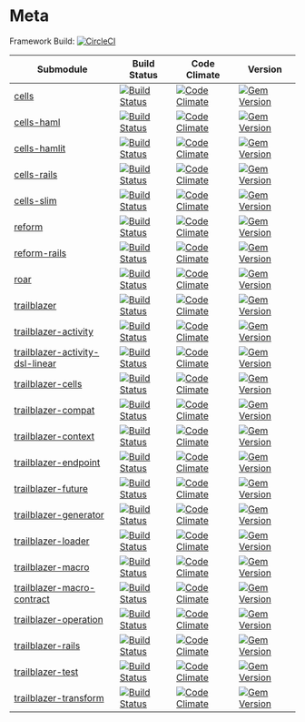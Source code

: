 # Meta
Framework Build: [![CircleCI](https://circleci.com/gh/trailblazer/meta.svg?style=svg)](https://circleci.com/gh/trailblazer/meta)

|Submodule|Build Status|Code Climate|Version|
|---|---|---|---|
|[cells](https://github.com/trailblazer/cells)|[![Build Status](https://travis-ci.org/trailblazer/cells.svg)](https://travis-ci.org/trailblazer/cells)|[![Code Climate](https://codeclimate.com/github/trailblazer/cells.png)](https://codeclimate.com/github/trailblazer/cells)|[![Gem Version](https://badge.fury.io/rb/cells.svg)](http://badge.fury.io/rb/cells)
|[cells-haml](https://github.com/trailblazer/cells-haml)|[![Build Status](https://travis-ci.org/trailblazer/cells-haml.svg)](https://travis-ci.org/trailblazer/cells-haml)|[![Code Climate](https://codeclimate.com/github/trailblazer/cells-haml.png)](https://codeclimate.com/github/trailblazer/cells-haml)|[![Gem Version](https://badge.fury.io/rb/cells-haml.svg)](http://badge.fury.io/rb/cells-haml)
|[cells-hamlit](https://github.com/trailblazer/cells-hamlit)|[![Build Status](https://travis-ci.org/trailblazer/cells-hamlit.svg)](https://travis-ci.org/trailblazer/cells-hamlit)|[![Code Climate](https://codeclimate.com/github/trailblazer/cells-hamlit.png)](https://codeclimate.com/github/trailblazer/cells-hamlit)|[![Gem Version](https://badge.fury.io/rb/cells-hamlit.svg)](http://badge.fury.io/rb/cells-hamlit)
|[cells-rails](https://github.com/trailblazer/cells-rails)|[![Build Status](https://travis-ci.org/trailblazer/cells-rails.svg)](https://travis-ci.org/trailblazer/cells-rails)|[![Code Climate](https://codeclimate.com/github/trailblazer/cells-rails.png)](https://codeclimate.com/github/trailblazer/cells-rails)|[![Gem Version](https://badge.fury.io/rb/cells-rails.svg)](http://badge.fury.io/rb/cells-rails)
|[cells-slim](https://github.com/trailblazer/cells-slim)|[![Build Status](https://travis-ci.org/trailblazer/cells-slim.svg)](https://travis-ci.org/trailblazer/cells-slim)|[![Code Climate](https://codeclimate.com/github/trailblazer/cells-slim.png)](https://codeclimate.com/github/trailblazer/cells-slim)|[![Gem Version](https://badge.fury.io/rb/cells-slim.svg)](http://badge.fury.io/rb/cells-slim)
|[reform](https://github.com/trailblazer/reform)|[![Build Status](https://travis-ci.org/trailblazer/reform.svg)](https://travis-ci.org/trailblazer/reform)|[![Code Climate](https://codeclimate.com/github/trailblazer/reform.png)](https://codeclimate.com/github/trailblazer/reform)|[![Gem Version](https://badge.fury.io/rb/reform.svg)](http://badge.fury.io/rb/reform)
|[reform-rails](https://github.com/trailblazer/reform-rails)|[![Build Status](https://travis-ci.org/trailblazer/reform-rails.svg)](https://travis-ci.org/trailblazer/reform-rails)|[![Code Climate](https://codeclimate.com/github/trailblazer/reform-rails.png)](https://codeclimate.com/github/trailblazer/reform-rails)|[![Gem Version](https://badge.fury.io/rb/reform-rails.svg)](http://badge.fury.io/rb/reform-rails)
|[roar](https://github.com/trailblazer/roar)|[![Build Status](https://travis-ci.org/trailblazer/roar.svg)](https://travis-ci.org/trailblazer/roar)|[![Code Climate](https://codeclimate.com/github/trailblazer/roar.png)](https://codeclimate.com/github/trailblazer/roar)|[![Gem Version](https://badge.fury.io/rb/roar.svg)](http://badge.fury.io/rb/roar)
|[trailblazer](https://github.com/trailblazer/trailblazer)|[![Build Status](https://travis-ci.org/trailblazer/trailblazer.svg)](https://travis-ci.org/trailblazer/trailblazer)|[![Code Climate](https://codeclimate.com/github/trailblazer/trailblazer.png)](https://codeclimate.com/github/trailblazer/trailblazer)|[![Gem Version](https://badge.fury.io/rb/trailblazer.svg)](http://badge.fury.io/rb/trailblazer)
|[trailblazer-activity](https://github.com/trailblazer/trailblazer-activity)|[![Build Status](https://travis-ci.org/trailblazer/trailblazer-activity.svg)](https://travis-ci.org/trailblazer/trailblazer-activity)|[![Code Climate](https://codeclimate.com/github/trailblazer/trailblazer-activity.png)](https://codeclimate.com/github/trailblazer/trailblazer-activity)|[![Gem Version](https://badge.fury.io/rb/trailblazer-activity.svg)](http://badge.fury.io/rb/trailblazer-activity)
|[trailblazer-activity-dsl-linear](https://github.com/trailblazer/trailblazer-activity-dsl-linear)|[![Build Status](https://travis-ci.org/trailblazer/trailblazer-activity-dsl-linear.svg)](https://travis-ci.org/trailblazer/trailblazer-activity-dsl-linear)|[![Code Climate](https://codeclimate.com/github/trailblazer/trailblazer-activity-dsl-linear.png)](https://codeclimate.com/github/trailblazer/trailblazer-activity-dsl-linear)|[![Gem Version](https://badge.fury.io/rb/trailblazer-activity-dsl-linear.svg)](http://badge.fury.io/rb/trailblazer-activity-dsl-linear)
|[trailblazer-cells](https://github.com/trailblazer/trailblazer-cells)|[![Build Status](https://travis-ci.org/trailblazer/trailblazer-cells.svg)](https://travis-ci.org/trailblazer/trailblazer-cells)|[![Code Climate](https://codeclimate.com/github/trailblazer/trailblazer-cells.png)](https://codeclimate.com/github/trailblazer/trailblazer-cells)|[![Gem Version](https://badge.fury.io/rb/trailblazer-cells.svg)](http://badge.fury.io/rb/trailblazer-cells)
|[trailblazer-compat](https://github.com/trailblazer/trailblazer-compat)|[![Build Status](https://travis-ci.org/trailblazer/trailblazer-compat.svg)](https://travis-ci.org/trailblazer/trailblazer-compat)|[![Code Climate](https://codeclimate.com/github/trailblazer/trailblazer-compat.png)](https://codeclimate.com/github/trailblazer/trailblazer-compat)|[![Gem Version](https://badge.fury.io/rb/trailblazer-compat.svg)](http://badge.fury.io/rb/trailblazer-compat)
|[trailblazer-context](https://github.com/trailblazer/trailblazer-context)|[![Build Status](https://travis-ci.org/trailblazer/trailblazer-context.svg)](https://travis-ci.org/trailblazer/trailblazer-context)|[![Code Climate](https://codeclimate.com/github/trailblazer/trailblazer-context.png)](https://codeclimate.com/github/trailblazer/trailblazer-context)|[![Gem Version](https://badge.fury.io/rb/trailblazer-context.svg)](http://badge.fury.io/rb/trailblazer-context)
|[trailblazer-endpoint](https://github.com/trailblazer/trailblazer-endpoint)|[![Build Status](https://travis-ci.org/trailblazer/trailblazer-endpoint.svg)](https://travis-ci.org/trailblazer/trailblazer-endpoint)|[![Code Climate](https://codeclimate.com/github/trailblazer/trailblazer-endpoint.png)](https://codeclimate.com/github/trailblazer/trailblazer-endpoint)|[![Gem Version](https://badge.fury.io/rb/trailblazer-endpoint.svg)](http://badge.fury.io/rb/trailblazer-endpoint)
|[trailblazer-future](https://github.com/trailblazer/trailblazer-future)|[![Build Status](https://travis-ci.org/trailblazer/trailblazer-future.svg)](https://travis-ci.org/trailblazer/trailblazer-future)|[![Code Climate](https://codeclimate.com/github/trailblazer/trailblazer-future.png)](https://codeclimate.com/github/trailblazer/trailblazer-future)|[![Gem Version](https://badge.fury.io/rb/trailblazer-future.svg)](http://badge.fury.io/rb/trailblazer-future)
|[trailblazer-generator](https://github.com/trailblazer/trailblazer-generator)|[![Build Status](https://travis-ci.org/trailblazer/trailblazer-generator.svg)](https://travis-ci.org/trailblazer/trailblazer-generator)|[![Code Climate](https://codeclimate.com/github/trailblazer/trailblazer-generator.png)](https://codeclimate.com/github/trailblazer/trailblazer-generator)|[![Gem Version](https://badge.fury.io/rb/trailblazer-generator.svg)](http://badge.fury.io/rb/trailblazer-generator)
|[trailblazer-loader](https://github.com/trailblazer/trailblazer-loader)|[![Build Status](https://travis-ci.org/trailblazer/trailblazer-loader.svg)](https://travis-ci.org/trailblazer/trailblazer-loader)|[![Code Climate](https://codeclimate.com/github/trailblazer/trailblazer-loader.png)](https://codeclimate.com/github/trailblazer/trailblazer-loader)|[![Gem Version](https://badge.fury.io/rb/trailblazer-loader.svg)](http://badge.fury.io/rb/trailblazer-loader)
|[trailblazer-macro](https://github.com/trailblazer/trailblazer-macro)|[![Build Status](https://travis-ci.org/trailblazer/trailblazer-macro.svg)](https://travis-ci.org/trailblazer/trailblazer-macro)|[![Code Climate](https://codeclimate.com/github/trailblazer/trailblazer-macro.png)](https://codeclimate.com/github/trailblazer/trailblazer-macro)|[![Gem Version](https://badge.fury.io/rb/trailblazer-macro.svg)](http://badge.fury.io/rb/trailblazer-macro)
|[trailblazer-macro-contract](https://github.com/trailblazer/trailblazer-macro-contract)|[![Build Status](https://travis-ci.org/trailblazer/trailblazer-macro-contract.svg)](https://travis-ci.org/trailblazer/trailblazer-macro-contract)|[![Code Climate](https://codeclimate.com/github/trailblazer/trailblazer-macro-contract.png)](https://codeclimate.com/github/trailblazer/trailblazer-macro-contract)|[![Gem Version](https://badge.fury.io/rb/trailblazer-macro-contract.svg)](http://badge.fury.io/rb/trailblazer-macro-contract)
|[trailblazer-operation](https://github.com/trailblazer/trailblazer-operation)|[![Build Status](https://travis-ci.org/trailblazer/trailblazer-operation.svg)](https://travis-ci.org/trailblazer/trailblazer-operation)|[![Code Climate](https://codeclimate.com/github/trailblazer/trailblazer-operation.png)](https://codeclimate.com/github/trailblazer/trailblazer-operation)|[![Gem Version](https://badge.fury.io/rb/trailblazer-operation.svg)](http://badge.fury.io/rb/trailblazer-operation)
|[trailblazer-rails](https://github.com/trailblazer/trailblazer-rails)|[![Build Status](https://travis-ci.org/trailblazer/trailblazer-rails.svg)](https://travis-ci.org/trailblazer/trailblazer-rails)|[![Code Climate](https://codeclimate.com/github/trailblazer/trailblazer-rails.png)](https://codeclimate.com/github/trailblazer/trailblazer-rails)|[![Gem Version](https://badge.fury.io/rb/trailblazer-rails.svg)](http://badge.fury.io/rb/trailblazer-rails)
|[trailblazer-test](https://github.com/trailblazer/trailblazer-test)|[![Build Status](https://travis-ci.org/trailblazer/trailblazer-test.svg)](https://travis-ci.org/trailblazer/trailblazer-test)|[![Code Climate](https://codeclimate.com/github/trailblazer/trailblazer-test.png)](https://codeclimate.com/github/trailblazer/trailblazer-test)|[![Gem Version](https://badge.fury.io/rb/trailblazer-test.svg)](http://badge.fury.io/rb/trailblazer-test)
|[trailblazer-transform](https://github.com/trailblazer/trailblazer-transform)|[![Build Status](https://travis-ci.org/trailblazer/trailblazer-transform.svg)](https://travis-ci.org/trailblazer/trailblazer-transform)|[![Code Climate](https://codeclimate.com/github/trailblazer/trailblazer-transform.png)](https://codeclimate.com/github/trailblazer/trailblazer-transform)|[![Gem Version](https://badge.fury.io/rb/trailblazer-transform.svg)](http://badge.fury.io/rb/trailblazer-transform)